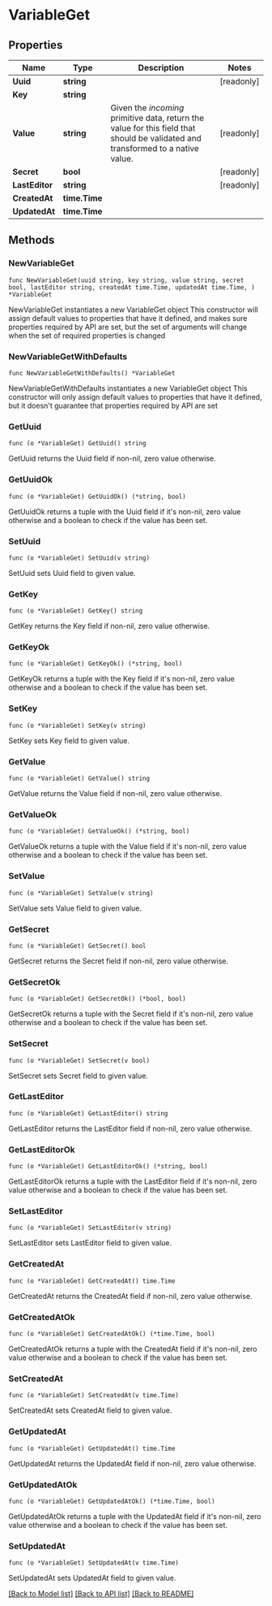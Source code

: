 # VariableGet

## Properties

Name | Type | Description | Notes
------------ | ------------- | ------------- | -------------
**Uuid** | **string** |  | [readonly] 
**Key** | **string** |  | 
**Value** | **string** | Given the *incoming* primitive data, return the value for this field that should be validated and transformed to a native value. | [readonly] 
**Secret** | **bool** |  | [readonly] 
**LastEditor** | **string** |  | [readonly] 
**CreatedAt** | **time.Time** |  | 
**UpdatedAt** | **time.Time** |  | 

## Methods

### NewVariableGet

`func NewVariableGet(uuid string, key string, value string, secret bool, lastEditor string, createdAt time.Time, updatedAt time.Time, ) *VariableGet`

NewVariableGet instantiates a new VariableGet object
This constructor will assign default values to properties that have it defined,
and makes sure properties required by API are set, but the set of arguments
will change when the set of required properties is changed

### NewVariableGetWithDefaults

`func NewVariableGetWithDefaults() *VariableGet`

NewVariableGetWithDefaults instantiates a new VariableGet object
This constructor will only assign default values to properties that have it defined,
but it doesn't guarantee that properties required by API are set

### GetUuid

`func (o *VariableGet) GetUuid() string`

GetUuid returns the Uuid field if non-nil, zero value otherwise.

### GetUuidOk

`func (o *VariableGet) GetUuidOk() (*string, bool)`

GetUuidOk returns a tuple with the Uuid field if it's non-nil, zero value otherwise
and a boolean to check if the value has been set.

### SetUuid

`func (o *VariableGet) SetUuid(v string)`

SetUuid sets Uuid field to given value.


### GetKey

`func (o *VariableGet) GetKey() string`

GetKey returns the Key field if non-nil, zero value otherwise.

### GetKeyOk

`func (o *VariableGet) GetKeyOk() (*string, bool)`

GetKeyOk returns a tuple with the Key field if it's non-nil, zero value otherwise
and a boolean to check if the value has been set.

### SetKey

`func (o *VariableGet) SetKey(v string)`

SetKey sets Key field to given value.


### GetValue

`func (o *VariableGet) GetValue() string`

GetValue returns the Value field if non-nil, zero value otherwise.

### GetValueOk

`func (o *VariableGet) GetValueOk() (*string, bool)`

GetValueOk returns a tuple with the Value field if it's non-nil, zero value otherwise
and a boolean to check if the value has been set.

### SetValue

`func (o *VariableGet) SetValue(v string)`

SetValue sets Value field to given value.


### GetSecret

`func (o *VariableGet) GetSecret() bool`

GetSecret returns the Secret field if non-nil, zero value otherwise.

### GetSecretOk

`func (o *VariableGet) GetSecretOk() (*bool, bool)`

GetSecretOk returns a tuple with the Secret field if it's non-nil, zero value otherwise
and a boolean to check if the value has been set.

### SetSecret

`func (o *VariableGet) SetSecret(v bool)`

SetSecret sets Secret field to given value.


### GetLastEditor

`func (o *VariableGet) GetLastEditor() string`

GetLastEditor returns the LastEditor field if non-nil, zero value otherwise.

### GetLastEditorOk

`func (o *VariableGet) GetLastEditorOk() (*string, bool)`

GetLastEditorOk returns a tuple with the LastEditor field if it's non-nil, zero value otherwise
and a boolean to check if the value has been set.

### SetLastEditor

`func (o *VariableGet) SetLastEditor(v string)`

SetLastEditor sets LastEditor field to given value.


### GetCreatedAt

`func (o *VariableGet) GetCreatedAt() time.Time`

GetCreatedAt returns the CreatedAt field if non-nil, zero value otherwise.

### GetCreatedAtOk

`func (o *VariableGet) GetCreatedAtOk() (*time.Time, bool)`

GetCreatedAtOk returns a tuple with the CreatedAt field if it's non-nil, zero value otherwise
and a boolean to check if the value has been set.

### SetCreatedAt

`func (o *VariableGet) SetCreatedAt(v time.Time)`

SetCreatedAt sets CreatedAt field to given value.


### GetUpdatedAt

`func (o *VariableGet) GetUpdatedAt() time.Time`

GetUpdatedAt returns the UpdatedAt field if non-nil, zero value otherwise.

### GetUpdatedAtOk

`func (o *VariableGet) GetUpdatedAtOk() (*time.Time, bool)`

GetUpdatedAtOk returns a tuple with the UpdatedAt field if it's non-nil, zero value otherwise
and a boolean to check if the value has been set.

### SetUpdatedAt

`func (o *VariableGet) SetUpdatedAt(v time.Time)`

SetUpdatedAt sets UpdatedAt field to given value.



[[Back to Model list]](../README.md#documentation-for-models) [[Back to API list]](../README.md#documentation-for-api-endpoints) [[Back to README]](../README.md)


